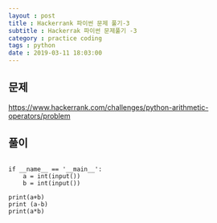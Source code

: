 ```yaml
---
layout : post
title : Hackerrank 파이썬 문제 풀기-3
subtitle : Hackerrak 파이썬 문제풀기 -3
category : practice coding
tags : python
date : 2019-03-11 18:03:00
---
```


## 문제 

https://www.hackerrank.com/challenges/python-arithmetic-operators/problem

## 풀이
~~~

if __name__ == '__main__':
    a = int(input())
    b = int(input())

print(a+b)
print (a-b)
print(a*b)



~~~
